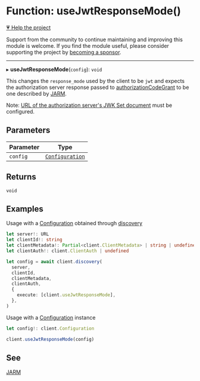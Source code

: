 # Function: useJwtResponseMode()

[💗 Help the project](https://github.com/sponsors/panva)

Support from the community to continue maintaining and improving this module is welcome. If you find the module useful, please consider supporting the project by [becoming a sponsor](https://github.com/sponsors/panva).

***

▸ **useJwtResponseMode**(`config`): `void`

This changes the `response_mode` used by the client to be `jwt` and expects
the authorization server response passed to [authorizationCodeGrant](authorizationCodeGrant.md) to
be one described by [JARM](https://openid.net/specs/oauth-v2-jarm-final.html).

Note:
[URL of the authorization server's JWK Set document](../interfaces/ServerMetadata.md#jwks_uri)
must be configured.

## Parameters

| Parameter | Type |
| ------ | ------ |
| `config` | [`Configuration`](../classes/Configuration.md) |

## Returns

`void`

## Examples

Usage with a [Configuration](../classes/Configuration.md) obtained through [discovery](discovery.md)

```ts
let server!: URL
let clientId!: string
let clientMetadata!: Partial<client.ClientMetadata> | string | undefined
let clientAuth!: client.ClientAuth | undefined

let config = await client.discovery(
  server,
  clientId,
  clientMetadata,
  clientAuth,
  {
    execute: [client.useJwtResponseMode],
  },
)
```

Usage with a [Configuration](../classes/Configuration.md) instance

```ts
let config!: client.Configuration

client.useJwtResponseMode(config)
```

## See

[JARM](https://openid.net/specs/oauth-v2-jarm-final.html)
